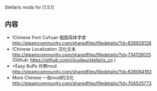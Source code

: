 Stellaris mods for [1.5.1]

## 内容

* !Chinese Font CuYuan 粗圆简体字库 http://steamcommunity.com/sharedfiles/filedetails/?id=826928128
* !Chinese Localization 汉化文本 http://steamcommunity.com/sharedfiles/filedetails/?id=734129025 (Github: https://github.com/cloudwu/stellaris_cn )
* +Easy Buffs 作弊mod http://steamcommunity.com/sharedfiles/filedetails/?id=826064193
* More Chinese 一些mod的汉化 http://steamcommunity.com/sharedfiles/filedetails/?id=704525773